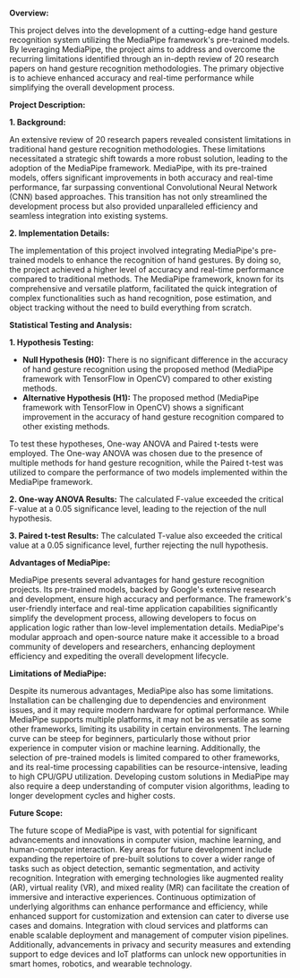 **Overview:**

This project delves into the development of a cutting-edge hand gesture recognition system utilizing the MediaPipe framework's pre-trained models. By leveraging MediaPipe, the project aims to address and overcome the recurring limitations identified through an in-depth review of 20 research papers on hand gesture recognition methodologies. The primary objective is to achieve enhanced accuracy and real-time performance while simplifying the overall development process.

**Project Description:**

**1. Background:**

An extensive review of 20 research papers revealed consistent limitations in traditional hand gesture recognition methodologies. These limitations necessitated a strategic shift towards a more robust solution, leading to the adoption of the MediaPipe framework. MediaPipe, with its pre-trained models, offers significant improvements in both accuracy and real-time performance, far surpassing conventional Convolutional Neural Network (CNN) based approaches. This transition has not only streamlined the development process but also provided unparalleled efficiency and seamless integration into existing systems.

**2. Implementation Details:**

The implementation of this project involved integrating MediaPipe's pre-trained models to enhance the recognition of hand gestures. By doing so, the project achieved a higher level of accuracy and real-time performance compared to traditional methods. The MediaPipe framework, known for its comprehensive and versatile platform, facilitated the quick integration of complex functionalities such as hand recognition, pose estimation, and object tracking without the need to build everything from scratch.

**Statistical Testing and Analysis:**

**1. Hypothesis Testing:**

- **Null Hypothesis (H0):** There is no significant difference in the accuracy of hand gesture recognition using the proposed method (MediaPipe framework with TensorFlow in OpenCV) compared to other existing methods.
- **Alternative Hypothesis (H1):** The proposed method (MediaPipe framework with TensorFlow in OpenCV) shows a significant improvement in the accuracy of hand gesture recognition compared to other existing methods.

To test these hypotheses, One-way ANOVA and Paired t-tests were employed. The One-way ANOVA was chosen due to the presence of multiple methods for hand gesture recognition, while the Paired t-test was utilized to compare the performance of two models implemented within the MediaPipe framework.

**2. One-way ANOVA Results:** The calculated F-value exceeded the critical F-value at a 0.05 significance level, leading to the rejection of the null hypothesis.

**3. Paired t-test Results:** The calculated T-value also exceeded the critical value at a 0.05 significance level, further rejecting the null hypothesis.

**Advantages of MediaPipe:**

MediaPipe presents several advantages for hand gesture recognition projects. Its pre-trained models, backed by Google's extensive research and development, ensure high accuracy and performance. The framework's user-friendly interface and real-time application capabilities significantly simplify the development process, allowing developers to focus on application logic rather than low-level implementation details. MediaPipe's modular approach and open-source nature make it accessible to a broad community of developers and researchers, enhancing deployment efficiency and expediting the overall development lifecycle.

**Limitations of MediaPipe:**

Despite its numerous advantages, MediaPipe also has some limitations. Installation can be challenging due to dependencies and environment issues, and it may require modern hardware for optimal performance. While MediaPipe supports multiple platforms, it may not be as versatile as some other frameworks, limiting its usability in certain environments. The learning curve can be steep for beginners, particularly those without prior experience in computer vision or machine learning. Additionally, the selection of pre-trained models is limited compared to other frameworks, and its real-time processing capabilities can be resource-intensive, leading to high CPU/GPU utilization. Developing custom solutions in MediaPipe may also require a deep understanding of computer vision algorithms, leading to longer development cycles and higher costs.

**Future Scope:**

The future scope of MediaPipe is vast, with potential for significant advancements and innovations in computer vision, machine learning, and human-computer interaction. Key areas for future development include expanding the repertoire of pre-built solutions to cover a wider range of tasks such as object detection, semantic segmentation, and activity recognition. Integration with emerging technologies like augmented reality (AR), virtual reality (VR), and mixed reality (MR) can facilitate the creation of immersive and interactive experiences. Continuous optimization of underlying algorithms can enhance performance and efficiency, while enhanced support for customization and extension can cater to diverse use cases and domains. Integration with cloud services and platforms can enable scalable deployment and management of computer vision pipelines. Additionally, advancements in privacy and security measures and extending support to edge devices and IoT platforms can unlock new opportunities in smart homes, robotics, and wearable technology.


